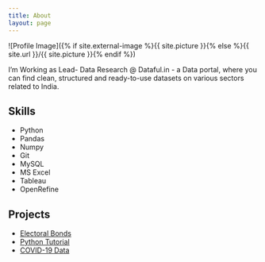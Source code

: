 ```yaml
---
title: About
layout: page
---
```

![Profile Image]({% if site.external-image %}{{ site.picture }}{% else %}{{ site.url }}/{{ site.picture }}{% endif %})

<p>I’m Working as Lead- Data Research @ Dataful.in - a Data portal, where you can find clean, structured
     and ready-to-use datasets on various sectors related to India.</p>



<h2>Skills</h2>

<ul class="skill-list">
	<li>Python</li>
	<li>Pandas</li>
	<li>Numpy</li>
	<li>Git</li>
	<li>MySQL</li>
   <li>MS Excel</li>
   <li>Tableau</li>
    <li>OpenRefine</li>
</ul>

<h2>Projects</h2>

<ul>
	<li><a href="https://github.com/saisantoshv3/electoral_bonds">Electoral Bonds</a></li>
	<li><a href="https://github.com/saisantoshv3/python_tutorial">Python Tutorial</a></li>
	<li><a href="https://github.com/saisantoshv3/covid-19-india">COVID-19 Data</a></li>
</ul>
